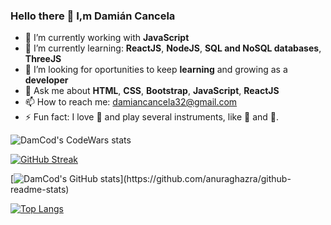 ### Hello there 👋 I,m Damián Cancela

- 🔭 I’m currently working with **JavaScript**
- 🌱 I’m currently learning: **ReactJS**, **NodeJS**, **SQL and NoSQL databases**, **ThreeJS**
- 🤔 I’m looking for oportunities to keep **learning** and growing as a **developer**
- 💬 Ask me about **HTML**, **CSS**, **Bootstrap**, **JavaScript**, **ReactJS**
- 📫 How to reach me: [damiancancela32@gmail.com](https://mail.google.com/mail/?view=cm&source=mailto&to=damiancancela32@gmail.com)
- ⚡ Fun fact: I love :musical_note: and play several instruments, like :guitar: and :musical_keyboard:.

![DamCod's CodeWars stats](https://github-readme-codewars-stats.herokuapp.com/api/?username=DamCod&card&colormode=dark_mode)

[![GitHub Streak](https://github-readme-streak-stats.herokuapp.com/?user=DamCod&theme=tokyonight)](https://git.io/streak-stats)

[![DamCod's GitHub stats](https://github-readme-stats.vercel.app/api?username=DamCod&count_private=true&show_icons=true&theme=tokyonight&hide=prs,issues,)](https://github.com/anuraghazra/github-readme-stats)

[![Top Langs](https://github-readme-stats.vercel.app/api/top-langs/?username=anuraghazra&layout=compact&theme=tokyonight)](https://github.com/anuraghazra/github-readme-stats)
